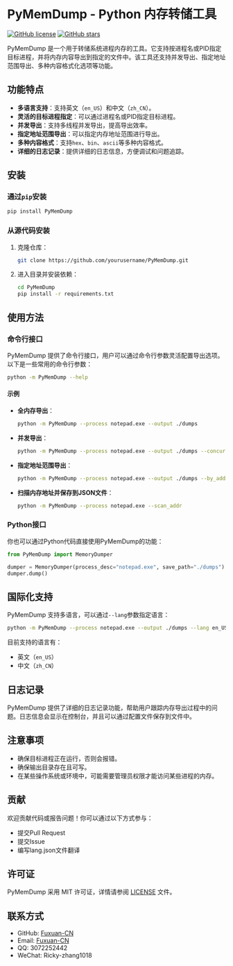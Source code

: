 
# PyMemDump - Python 内存转储工具

[![GitHub license](https://img.shields.io/badge/license-MIT-blue.svg)](https://github.com/yourusername/PyMemDump/blob/main/LICENSE)
[![GitHub stars](https://img.shields.io/github/stars/yourusername/PyMemDump.svg?style=social)](https://github.com/yourusername/PyMemDump/stargazers)

PyMemDump 是一个用于转储系统进程内存的工具。它支持按进程名或PID指定目标进程，并将内存内容导出到指定的文件中。该工具还支持并发导出、指定地址范围导出、多种内容格式化选项等功能。

## 功能特点

- **多语言支持**：支持英文（`en_US`）和中文（`zh_CN`）。
- **灵活的目标进程指定**：可以通过进程名或PID指定目标进程。
- **并发导出**：支持多线程并发导出，提高导出效率。
- **指定地址范围导出**：可以指定内存地址范围进行导出。
- **多种内容格式**：支持`hex`、`bin`、`ascii`等多种内容格式。
- **详细的日志记录**：提供详细的日志信息，方便调试和问题追踪。

## 安装

### 通过`pip`安装

```bash
pip install PyMemDump
```

### 从源代码安装

1. 克隆仓库：

   ```bash
   git clone https://github.com/yourusername/PyMemDump.git
   ```

2. 进入目录并安装依赖：

   ```bash
   cd PyMemDump
   pip install -r requirements.txt
   ```

## 使用方法

### 命令行接口

PyMemDump 提供了命令行接口，用户可以通过命令行参数灵活配置导出选项。以下是一些常用的命令行参数：

```bash
python -m PyMemDump --help
```

#### 示例

- **全内存导出**：

  ```bash
  python -m PyMemDump --process notepad.exe --output ./dumps
  ```

- **并发导出**：

  ```bash
  python -m PyMemDump --process notepad.exe --output ./dumps --concurrent --workers 4
  ```

- **指定地址范围导出**：

  ```bash
  python -m PyMemDump --process notepad.exe --output ./dumps --by_addr --start-address 0x10000000 --end-address 0x10010000
  ```

- **扫描内存地址并保存到JSON文件**：

  ```bash
  python -m PyMemDump --process notepad.exe --scan_addr
  ```

### Python接口

你也可以通过Python代码直接使用PyMemDump的功能：

```python
from PyMemDump import MemoryDumper

dumper = MemoryDumper(process_desc="notepad.exe", save_path="./dumps")
dumper.dump()
```

## 国际化支持

PyMemDump 支持多语言，可以通过`--lang`参数指定语言：

```bash
python -m PyMemDump --process notepad.exe --output ./dumps --lang en_US
```

目前支持的语言有：

- 英文（`en_US`）
- 中文（`zh_CN`）

## 日志记录

PyMemDump 提供了详细的日志记录功能，帮助用户跟踪内存导出过程中的问题。日志信息会显示在控制台，并且可以通过配置文件保存到文件中。

## 注意事项

- 确保目标进程正在运行，否则会报错。
- 确保输出目录存在且可写。
- 在某些操作系统或环境中，可能需要管理员权限才能访问某些进程的内存。

## 贡献

欢迎贡献代码或报告问题！你可以通过以下方式参与：

- 提交Pull Request
- 提交Issue
- 编写lang.json文件翻译

## 许可证

PyMemDump 采用 MIT 许可证，详情请参阅 [LICENSE](LICENSE) 文件。

## 联系方式

- GitHub: [Fuxuan-CN](https://github.com/Fuxuan-CN)
- Email: [Fuxuan-CN](fuxuan001@foxmail.com)
- QQ: 3072252442
- WeChat: Ricky-zhang1018
